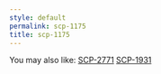 ```yaml
---
style: default
permalink: scp-1175
title: scp-1175
---
```

You may also like:
[SCP-2771](http://scp-wiki.net/scp-2771)
[SCP-1931](http://scp-wiki.net/scp-1931)